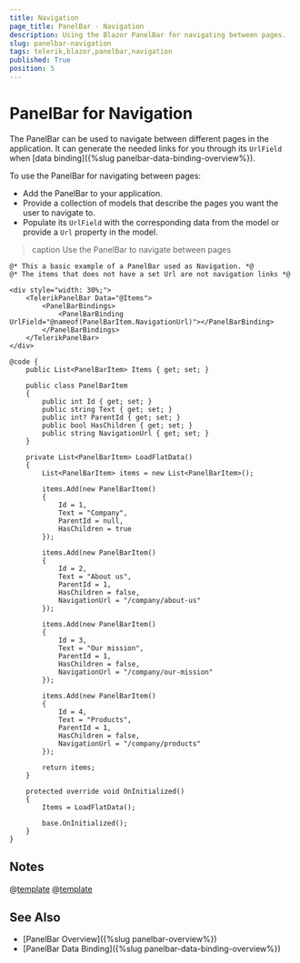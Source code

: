 ```yaml
---
title: Navigation
page_title: PanelBar - Navigation
description: Using the Blazor PanelBar for navigating between pages.
slug: panelbar-navigation
tags: telerik,blazor,panelbar,navigation
published: True
position: 5
---
```


# PanelBar for Navigation

The PanelBar can be used to navigate between different pages in the application. It can generate the needed links for you through its `UrlField` when [data binding]({%slug panelbar-data-binding-overview%}).

To use the PanelBar for navigating between pages:

* Add the PanelBar to your application.
* Provide a collection of models that describe the pages you want the user to navigate to.
* Populate its `UrlField` with the corresponding data from the model or provide a `Url` property in the model.

>caption Use the PanelBar to navigate between pages

````CSHTML
@* This a basic example of a PanelBar used as Navigation. *@
@* The items that does not have a set Url are not navigation links *@

<div style="width: 30%;">
    <TelerikPanelBar Data="@Items">
        <PanelBarBindings>
            <PanelBarBinding UrlField="@nameof(PanelBarItem.NavigationUrl)"></PanelBarBinding>
        </PanelBarBindings>
    </TelerikPanelBar>
</div>

@code {
    public List<PanelBarItem> Items { get; set; }

    public class PanelBarItem
    {
        public int Id { get; set; }
        public string Text { get; set; }
        public int? ParentId { get; set; }
        public bool HasChildren { get; set; }
        public string NavigationUrl { get; set; }
    }

    private List<PanelBarItem> LoadFlatData()
    {
        List<PanelBarItem> items = new List<PanelBarItem>();

        items.Add(new PanelBarItem()
        {
            Id = 1,
            Text = "Company",
            ParentId = null,
            HasChildren = true
        });

        items.Add(new PanelBarItem()
        {
            Id = 2,
            Text = "About us",
            ParentId = 1,
            HasChildren = false,
            NavigationUrl = "/company/about-us"
        });

        items.Add(new PanelBarItem()
        {
            Id = 3,
            Text = "Our mission",
            ParentId = 1,
            HasChildren = false,
            NavigationUrl = "/company/our-mission"
        });

        items.Add(new PanelBarItem()
        {
            Id = 4,
            Text = "Products",
            ParentId = 1,
            HasChildren = false,
            NavigationUrl = "/company/products"
        });

        return items;
    }

    protected override void OnInitialized()
    {
        Items = LoadFlatData();

        base.OnInitialized();
    }
}
````


## Notes

@[template](/_contentTemplates/common/navigation-components.md#navman-used)
@[template](/_contentTemplates/common/navigation-components.md#double-navigation)


## See Also

* [PanelBar Overview]({%slug panelbar-overview%})
* [PanelBar Data Binding]({%slug panelbar-data-binding-overview%})
